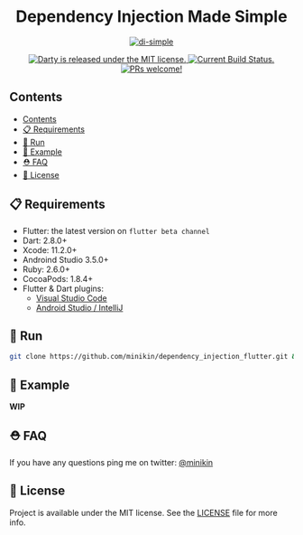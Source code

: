 <h1 align="center">
  Dependency Injection Made Simple
</h1>

<p align="center">
 <a href="https://github.com/minikin/dependency_injection_flutter"><img src="https://i.ibb.co/cYjxPkF/di-simple.png" alt="di-simple" border="0"></a>
</p>

<p align="center">
  <a href="https://github.com/minikin/dependency_injection_flutter/blob/master/LICENSE">
    <img src="https://img.shields.io/badge/license-MIT-blue.svg" alt="Darty is released under the MIT license." />
  </a>
  <a href="https://codemagic.io/apps/5e68dc0695b1b12cd2a71fef/5e68dc0695b1b12cd2a71fee/latest_build">
    <img src="https://api.codemagic.io/apps/5e68dc0695b1b12cd2a71fef/5e68dc0695b1b12cd2a71fee/status_badge.svg" alt="Current Build Status." />
  </a>
    <a href="https://github.com/minikin/dependency_injection_flutter/blob/master/CONTRIBUTING.md">
    <img src="https://img.shields.io/badge/PRs-welcome-blue.svg" alt="PRs welcome!" />
  </a>
</p>

## Contents

- [Contents](#contents)
- [📋 Requirements](#-requirements)
- [🎉 Run](#run)
- [🎯 Example](#-example)
- [⛑ FAQ](#-faq)
- [📄 License](#-license)

## 📋 Requirements

- Flutter: the latest version on `flutter beta channel`
- Dart: 2.8.0+
- Xcode: 11.2.0+
- Androind Studio 3.5.0+
- Ruby: 2.6.0+
- CocoaPods: 1.8.4+
- Flutter & Dart plugins:
  - [Visual Studio Code](https://flutter.dev/docs/get-started/editor?tab=androidstudio)
  - [Android Studio / IntelliJ](https://flutter.dev/docs/get-started/editor?tab=vscode)

## 🎉 Run

```sh
git clone https://github.com/minikin/dependency_injection_flutter.git && cd dependency_injection_flutter && flutter run
```

## 🎯 Example

**WIP**

## ⛑ FAQ

If you have any questions ping me on twitter: [@minikin](https://twitter.com/minikin)

## 📄 License

Project is available under the MIT license.
See the [LICENSE](https://github.com/minikin/dependency_injection_flutter/blob/master/LICENSE) file for more info.
